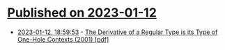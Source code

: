 # [Published on 2023-01-12](index.md)

* [2023-01-12, 18:59:53](https://news.ycombinator.com/item?id=34358663) - [The Derivative of a Regular Type is its Type of One-Hole Contexts (2001) [pdf]](http://strictlypositive.org/diff.pdf)
